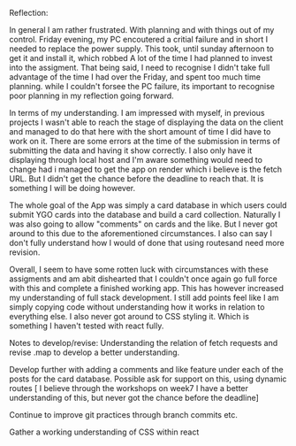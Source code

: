 Reflection:

In general I am rather frustrated. With planning and with things out of my control. Friday evening, my PC encoutered a critial failure and in short I needed to replace the power supply. This took, until sunday afternoon to get it and install it, which robbed A lot of the time I had planned to invest into the assigment. That being said, I need to recognise I didn't take full advantage of the time I had over the Friday, and spent too much time planning. while I couldn't forsee the PC failure, its important to recognise poor planning in my reflection going forward.

In terms of my understanding. I am impressed with myself, in previous projects I wasn't able to reach the stage of displaying the data on the client and managed to do that here with the short amount of time I did have to work on it. There are some errors at the time of the submission in terms of submitting the data and having it show correctly. I also only have it displaying through local host and I'm aware something would need to change had i managed to get the app on render which i believe is the fetch URL. But I didn't get the chance before the deadline to reach that. It is something I will be doing however. 

The whole goal of the App was simply a card database in which users could submit YGO cards into the database and build a card collection. Naturally I was also going to allow "comments" on cards and the like. But I never got around to this due to the aforementioned circumstances. I also can say I don't fully understand how I would of done that using routesand need more revision. 

Overall, I seem to have some rotten luck with circumstances with these assigments and am abit dishearted that I couldn't once again go full force with this and complete a finished working app. This has however increased my understanding of full stack development. I still add points feel like I am simply copying code without understanding how it works in relation to everything else. I also never got around to CSS styling it. Which is something I haven't tested with react fully. 

Notes to develop/revise:
Understanding the relation of fetch requests and revise .map to develop a better understanding. 

Develop further with adding a comments and like feature under each of the posts for the card database. Possible ask for support on this, using dynamic routes [ I believe through the workshops on week7 I have a better understanding of this, but never got the chance before the deadline]

Continue to improve git practices through branch commits etc.

Gather a working understanding of CSS within react